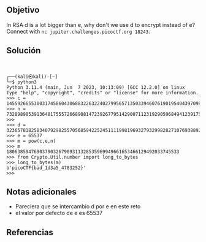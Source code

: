 ## Objetivo 
In RSA d is a lot bigger than e, why don't we use d to encrypt instead of e? Connect with `nc jupiter.challenges.picoctf.org 18243`.
## Solución
```


┌──(kali㉿kali)-[~]
└─$ python3
Python 3.11.4 (main, Jun  7 2023, 10:13:09) [GCC 12.2.0] on linux
Type "help", "copyright", "credits" or "license" for more information.
>>> c = 14559266553003174586043068832263224027995657135033946076190195404397098611403749832075947115822826991048547094928823920526547126363449714260567810593991311655476877639057905971878935411526769082133930568058432839450064671083613090374041889953672375958915977888322691042716869735630765365391775084303347405810
>>> n = 73289898539136481755572668908147239267795142900711231929059684941239175171156027625841177209851008665553382813552476993369467610296266537753683192021422891626808724668180448296078068508819756155911801702304290972169500300515770272861331222910563226832052363913903431525514426197859239624898528256604535876079
>>> 
>>> d = 32365781825834079298255705685942252451111998196932793299828271076938892653060069144866187814631550006842638591785339413493128028093970522539437248325129634143225796458667343198303253969086168276804856038294735326739299088704598469792556968313358344577983480805279359888686033216686312858908898569099938096417
>>> e = 65537
>>> m = pow(c,e,n)
>>> m
180638594769037903267909311328535969949661653466129492033745533
>>> from Crypto.Util.number import long_to_bytes
>>> long_to_bytes(m)
b'picoCTF{bad_1d3a5_4783252}'
>>> 

```

## Notas adicionales
- Pareciera que se intercambio d por e en este reto
- el valor por defecto de e es 65537

## Referencias
